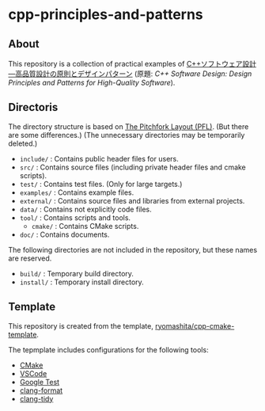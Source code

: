 # cpp-principles-and-patterns

## About

This repository is a collection of practical examples of [C++ソフトウェア設計―高品質設計の原則とデザインパターン](https://www.oreilly.co.jp/books/9784814400454/) (原題: _C++ Software Design: Design Principles and Patterns for High-Quality Software_).

## Directoris

The directory structure is based on [The Pitchfork Layout (PFL)](https://api.csswg.org/bikeshed/?force=1&url=https://raw.githubusercontent.com/vector-of-bool/pitchfork/develop/data/spec.bs).
(But there are some differences.)
(The unnecessary directories may be temporarily deleted.)

- `include/` : Contains public header files for users.
- `src/` : Contains source files (including private header files and cmake scripts).
- `test/` : Contains test files. (Only for large targets.)
- `examples/` : Contains example files.
- `external/` : Contains source files and libraries from external projects.
- `data/` : Contains not explicitly code files.
- `tool/` : Contains scripts and tools.
  - `cmake/` : Contains CMake scripts.
- `doc/` : Contains documents.

The following directories are not included in the repository, but these names are reserved.

- `build/` : Temporary build directory.
- `install/` : Temporary install directory.

## Template

This repository is created from the template, [ryomashita/cpp-cmake-template](https://github.com/ryomashita/cpp-cmake-template).

The tepmplate includes configurations for the following tools:

- [CMake](https://cmake.org/)
- [VSCode](https://code.visualstudio.com/)
- [Google Test](https://github.com/google/googletest)
- [clang-format](https://clang.llvm.org/docs/ClangFormat.html)
- [clang-tidy](https://clang.llvm.org/extra/clang-tidy/)
